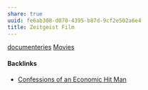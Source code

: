 ```yaml
---
share: true
uuid: fe6ab308-d070-4395-b87d-9cf2e502a6e4
title: Zeitgeist Film
---
```

[documenteries](/5a7617da-520c-45f4-b793-40342c3b7ad6) [Movies](/67e55d56-5eac-48d2-890f-04fc0a970d02)


#### Backlinks

* [Confessions of an Economic Hit Man](/9a57f494-1661-4a9d-91eb-3224c94063c5)